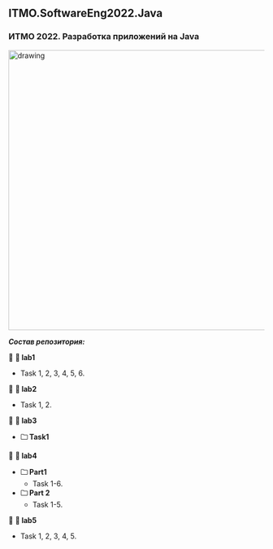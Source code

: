 ## ITMO.SoftwareEng2022.Java
### ИТМО 2022. Разработка приложений на Java
<img src="https://ie.wampi.ru/2022/10/19/Java.png" alt="drawing" width="550"/>


***Состав репозитория:***

🚩 <strong> &#128194; lab1 </strong>

  * Task 1, 2, 3, 4, 5, 6.
 
🚩 <strong> &#128194; lab2 </strong>

  * Task 1, 2.

🚩 <strong> &#128194; lab3 </strong>

+ <strong> &#128448; Task1 </strong> 

🚩 <strong> &#128194; lab4 </strong>

+ <strong> &#128448; Part1 </strong>  
  * Task  1-6. 
+ <strong> &#128448; Part 2 </strong> 
  * Task 1-5.
  
🚩 <strong> &#128194; lab5 </strong>

  * Task 1, 2, 3, 4, 5.

